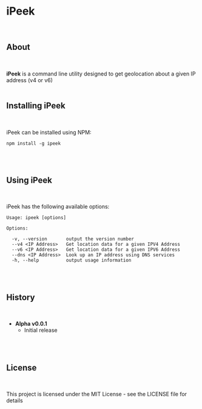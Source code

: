 # iPeek
</br>


## About
</br>

__iPeek__ is a command line utility designed to get geolocation about a given IP address (v4 or v6)
</br>
</br>


## Installing iPeek
</br>

iPeek can be installed using NPM:

```shell
npm install -g ipeek
```
</br>
</br>


## Using iPeek
</br>

iPeek has the following available options:

```
Usage: ipeek [options]

Options:

  -v, --version       output the version number
  --v4 <IP Address>   Get location data for a given IPV4 Address
  --v6 <IP Address>   Get location data for a given IPV6 Address
  --dns <IP Address>  Look up an IP address using DNS services
  -h, --help          output usage information
```

</br>
</br>


## History
</br>

- **Alpha v0.0.1**
    - Initial release
</br>
</br>


## License
</br>

This project is licensed under the MIT License - see the LICENSE file for details